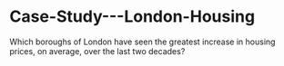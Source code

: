 # Case-Study---London-Housing
Which boroughs of London have seen the greatest increase in housing prices, on average, over the last two decades?
